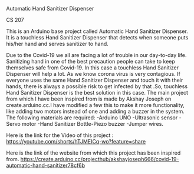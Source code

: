 Automatic Hand Sanitizer Dispenser

CS 207

This is an Arduino base project called Automatic Hand Sanitizer Dispenser. It is a touchless Hand Sanitizer Dispenser that detects when someone puts his/her hand and serves sanitizer to hand.

Due to the Covid-19 we all are facing a lot of trouble in our day-to-day life. Sanitizing hand in one of the best precaution people can take to keep themselves safe from Covid-19. In this case a touchless Hand Sanitizer Dispenser will help a lot. As we know corona virus is very contagious. If everyone uses the same Hand Sanitizer Dispenser and touch it with their hands, there is always a possible risk to get infected by that .So, touchless Hand Sanitizer Dispenser is the best solution in this case.
The main project from which I have been inspired from is made by Akshay Joseph on create.arduino.cc.I have modified a few this to make it more functionality, like adding two motors instead of one and adding a buzzer in the system.
The following materials are required: -Arduino UNO -Ultrasonic sensor -Servo motor -Hand Sanitizer Bottle-Piezo buzzer -Jumper wires.

Here is the link for the Video of this project : https://youtube.com/shorts/hTJMEICq-wo?feature=share


Here is the link of the website from which this project has been inspired from.
https://create.arduino.cc/projecthub/akshayjoseph666/covid-19-automatic-hand-sanitizer78cf6b
